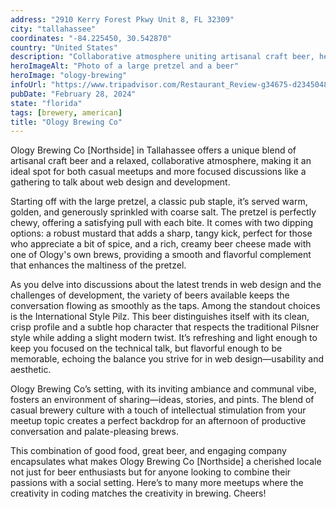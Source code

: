 ```yaml
---
address: "2910 Kerry Forest Pkwy Unit 8, FL 32309"
city: "tallahassee"
coordinates: "-84.225450, 30.542870"
country: "United States"
description: "Collaborative atmosphere uniting artisanal craft beer, hearty pub fare"
heroImageAlt: "Photo of a large pretzel and a beer"
heroImage: "ology-brewing"
infoUrl: "https://www.tripadvisor.com/Restaurant_Review-g34675-d23450486-Reviews-Bar_1903-Tallahassee_Florida.html"
pubDate: "February 28, 2024"
state: "florida"
tags: [brewery, american]
title: "Ology Brewing Co"
---
```


Ology Brewing Co [Northside] in Tallahassee offers a unique blend of artisanal craft beer and a relaxed, collaborative atmosphere, making it an ideal spot for both casual meetups and more focused discussions like a gathering to talk about web design and development.

Starting off with the large pretzel, a classic pub staple, it’s served warm, golden, and generously sprinkled with coarse salt. The pretzel is perfectly chewy, offering a satisfying pull with each bite. It comes with two dipping options: a robust mustard that adds a sharp, tangy kick, perfect for those who appreciate a bit of spice, and a rich, creamy beer cheese made with one of Ology's own brews, providing a smooth and flavorful complement that enhances the maltiness of the pretzel.

As you delve into discussions about the latest trends in web design and the challenges of development, the variety of beers available keeps the conversation flowing as smoothly as the taps. Among the standout choices is the International Style Pilz. This beer distinguishes itself with its clean, crisp profile and a subtle hop character that respects the traditional Pilsner style while adding a slight modern twist. It’s refreshing and light enough to keep you focused on the technical talk, but flavorful enough to be memorable, echoing the balance you strive for in web design—usability and aesthetic.

Ology Brewing Co’s setting, with its inviting ambiance and communal vibe, fosters an environment of sharing—ideas, stories, and pints. The blend of casual brewery culture with a touch of intellectual stimulation from your meetup topic creates a perfect backdrop for an afternoon of productive conversation and palate-pleasing brews.

This combination of good food, great beer, and engaging company encapsulates what makes Ology Brewing Co [Northside] a cherished locale not just for beer enthusiasts but for anyone looking to combine their passions with a social setting. Here’s to many more meetups where the creativity in coding matches the creativity in brewing. Cheers!
